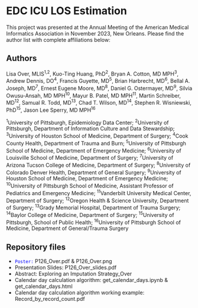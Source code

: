 # EDC ICU LOS Estimation

This project was presented at the Annual Meeting of the American Medical Informatics Association in November 2023, New Orleans. Please find the author list with complete affiliations below:

## Authors

Lisa Over, MLIS<sup>1,2</sup>, Kuo-Ting Huang, PhD<sup>2</sup>, Bryan A. Cotton, MD MPH<sup>3</sup>, Andrew Dennis, DO<sup>4</sup>, Francis Guyette, MD<sup>5</sup>, Brian Harbrecht, MD<sup>6</sup>, Bellal A. Joseph, MD<sup>7</sup>, Ernest Eugene Moore, MD<sup>8</sup>, Daniel G. Ostermayer, MD<sup>9</sup>, Silvia Owusu-Ansah, MD MPH<sup>10</sup>, Mayur B. Patel, MD MPH<sup>11</sup>, Martin Schreiber, MD<sup>12</sup>, Samual R. Todd, MD<sup>13</sup>, Chad T. Wilson, MD<sup>14</sup>, Stephen R. Wisniewski, PhD<sup>15</sup>, Jason Lee Sperry, MD MPH<sup>16</sup>

<sup>1</sup>University of Pittsburgh, Epidemiology Data Center; <sup>2</sup>University of Pittsburgh, Department of Information Culture and Data Stewardship; <sup>3</sup>University of Houston School of Medicine, Department of Surgery; <sup>4</sup>Cook County Health, Department of Trauma and Burn; <sup>5</sup>University of Pittsburgh School of Medicine, Department of Emergency Medicine; <sup>6</sup>University of Louisville School of Medicine, Department of Surgery; <sup>7</sup>University of Arizona Tucson College of Medicine, Department of Surgery; <sup>8</sup>University of Colorado Denver Health, Department of General Surgery; <sup>9</sup>University of Houston School of Medicine, Department of Emergency Medicine; <sup>10</sup>University of Pittsburgh School of Medicine, Assistant Professor of Pediatrics and Emergency Medicine; <sup>11</sup>Vanderbilt University Medical Center, Department of Surgery; <sup>12</sup>Oregon Health & Science University, Department of Surgery; <sup>13</sup>Grady Memorial Hospital, Department of Trauma Surgery; <sup>14</sup>Baylor College of Medicine, Department of Surgery; <sup>15</sup>University of Pittsburgh, School of Public Health; <sup>16</sup>University of Pittsburgh School of Medicine, Department of General/Trauma Surgery

## Repository files

* <code style="color : blue">Poster:</code> P126_Over.pdf & P126_Over.png
* Presentation Slides: P126_Over_slides.pdf
* Abstract: Exploring an Imputation Strategy_Over
* Calendar day calculation algorithm: get_calendar_days.ipynb & get_calendar_days.html
* Calendar day calculation algorithm working example: Record_by_record_count.pdf
